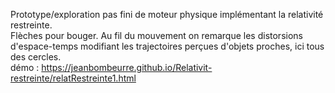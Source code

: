 Prototype/exploration pas fini de moteur physique implémentant la relativité restreinte.  
Flèches pour bouger. Au fil du mouvement on remarque les distorsions d'espace-temps modifiant les trajectoires perçues d'objets proches, ici tous des cercles.  
démo : https://jeanbombeurre.github.io/Relativit-restreinte/relatRestreinte1.html

